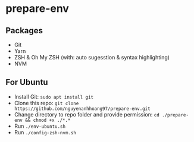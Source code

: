# prepare-env

## Packages

- Git
- Yarn
- ZSH & Oh My ZSH (with: auto sugesstion & syntax highlighting)
- NVM

## For Ubuntu

- Install Git: `sudo apt install git`
- Clone this repo: `git clone https://github.com/nguyenanhhoang97/prepare-env.git`
- Change directory to repo folder and provide permission: `cd ./prepare-env && chmod +x ./*.*`
- Run `./env-ubuntu.sh`
- Run `./config-zsh-nvm.sh`
